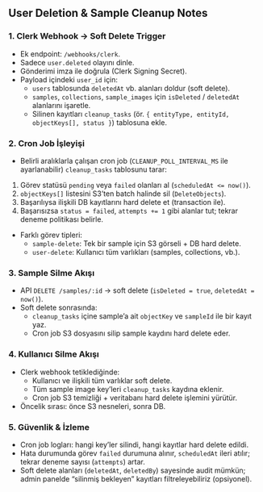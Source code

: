 ## User Deletion & Sample Cleanup Notes

### 1. Clerk Webhook → Soft Delete Trigger

- Ek endpoint: `/webhooks/clerk`.
- Sadece `user.deleted` olayını dinle.
- Gönderimi imza ile doğrula (Clerk Signing Secret).
- Payload içindeki `user_id` için:
  - `users` tablosunda `deletedAt` vb. alanları doldur (soft delete).
  - `samples`, `collections`, `sample_images` için `isDeleted` / `deletedAt` alanlarını işaretle.
  - Silinen kayıtları `cleanup_tasks` (ör. `{ entityType, entityId, objectKeys[], status }`) tablosuna ekle.

### 2. Cron Job İşleyişi

- Belirli aralıklarla çalışan cron job (`CLEANUP_POLL_INTERVAL_MS` ile ayarlanabilir) `cleanup_tasks` tablosunu tarar:
 1. Görev statüsü `pending` veya `failed` olanları al (`scheduledAt <= now()`).
  2. `objectKeys[]` listesini S3’ten batch halinde sil (`DeleteObjects`).
  3. Başarılıysa ilişkili DB kayıtlarını hard delete et (transaction ile).
  4. Başarısızsa `status = failed`, `attempts += 1` gibi alanlar tut; tekrar deneme politikası belirle.
- Farklı görev tipleri:
  - `sample-delete`: Tek bir sample için S3 görseli + DB hard delete.
  - `user-delete`: Kullanıcı tüm varlıkları (samples, collections, vb.).

### 3. Sample Silme Akışı

- API `DELETE /samples/:id` → soft delete (`isDeleted = true`, `deletedAt = now()`).
- Soft delete sonrasında:
  - `cleanup_tasks` içine sample’a ait `objectKey` ve `sampleId` ile bir kayıt yaz.
  - Cron job S3 dosyasını silip sample kaydını hard delete eder.

### 4. Kullanıcı Silme Akışı

- Clerk webhook tetiklediğinde:
  - Kullanıcı ve ilişkili tüm varlıklar soft delete.
  - Tüm sample image key’leri `cleanup_tasks` kaydına eklenir.
  - Cron job S3 temizliği + veritabanı hard delete işlemini yürütür.
- Öncelik sırası: önce S3 nesneleri, sonra DB.

### 5. Güvenlik & İzleme

- Cron job logları: hangi key’ler silindi, hangi kayıtlar hard delete edildi.
- Hata durumunda görev `failed` durumuna alınır, `scheduledAt` ileri atılır; tekrar deneme sayısı (`attempts`) artar.
- Soft delete alanları (`deletedAt`, `deletedBy`) sayesinde audit mümkün; admin panelde “silinmiş bekleyen” kayıtları filtreleyebiliriz (opsiyonel).
